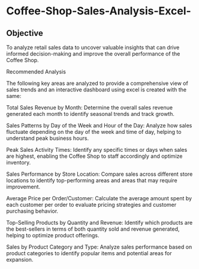 # Coffee-Shop-Sales-Analysis-Excel-

## Objective

To analyze retail sales data to uncover valuable insights that can drive informed decision-making and improve the overall performance of the Coffee Shop.

Recommended Analysis

The following key areas are analyzed to provide a comprehensive view of sales trends and an interactive dashboard using excel is created with the same:

Total Sales Revenue by Month:
Determine the overall sales revenue generated each month to identify seasonal trends and track growth.

Sales Patterns by Day of the Week and Hour of the Day:
Analyze how sales fluctuate depending on the day of the week and time of day, helping to understand peak business hours.

Peak Sales Activity Times:
Identify any specific times or days when sales are highest, enabling the Coffee Shop to staff accordingly and optimize inventory.

Sales Performance by Store Location:
Compare sales across different store locations to identify top-performing areas and areas that may require improvement.

Average Price per Order/Customer:
Calculate the average amount spent by each customer per order to evaluate pricing strategies and customer purchasing behavior.

Top-Selling Products by Quantity and Revenue:
Identify which products are the best-sellers in terms of both quantity sold and revenue generated, helping to optimize product offerings.

Sales by Product Category and Type:
Analyze sales performance based on product categories to identify popular items and potential areas for expansion.


